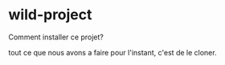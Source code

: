 # wild-project

Comment installer ce projet?

tout ce que nous avons a faire pour l'instant, c'est de le cloner.
